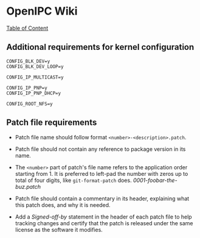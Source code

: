 # OpenIPC Wiki
[Table of Content](../index.md)

Additional requirements for kernel configuration
------------------------------------------------

```
CONFIG_BLK_DEV=y
CONFIG_BLK_DEV_LOOP=y

CONFIG_IP_MULTICAST=y

CONFIG_IP_PNP=y
CONFIG_IP_PNP_DHCP=y

CONFIG_ROOT_NFS=y
```

## Patch file requirements

- Patch file name should follow format `<number>-<description>.patch`.

- Patch file should not contain any reference to package version in its name.

- The `<number>` part of patch's file name refers to the application order
  starting from 1. It is preferred to left-pad the number with zeros up to total
  of four digits, like `git-format-patch` does. _0001-foobar-the-buz.patch_

- Patch file should contain a commentary in its header, explaining what this
  patch does, and why it is needed.

- Add a _Signed-off-by_ statement in the header of each patch file to help
  tracking changes and certify that the patch is released under the same license
  as the software it modifies.
